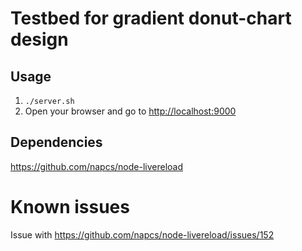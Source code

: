 # Testbed for gradient donut-chart design

## Usage

1. `./server.sh`
2. Open your browser and go to <http://localhost:9000>

## Dependencies

https://github.com/napcs/node-livereload


# Known issues

Issue with https://github.com/napcs/node-livereload/issues/152
